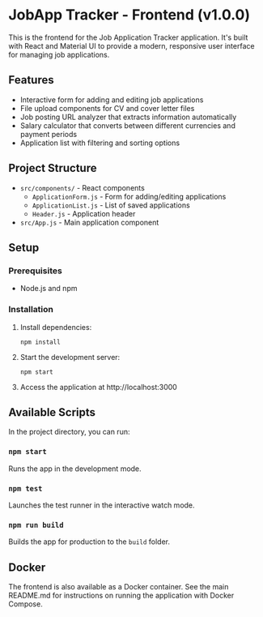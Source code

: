 # JobApp Tracker - Frontend (v1.0.0)

This is the frontend for the Job Application Tracker application. It's built with React and Material UI to provide a modern, responsive user interface for managing job applications.

## Features

- Interactive form for adding and editing job applications
- File upload components for CV and cover letter files
- Job posting URL analyzer that extracts information automatically
- Salary calculator that converts between different currencies and payment periods
- Application list with filtering and sorting options

## Project Structure

- `src/components/` - React components
  - `ApplicationForm.js` - Form for adding/editing applications
  - `ApplicationList.js` - List of saved applications
  - `Header.js` - Application header
- `src/App.js` - Main application component

## Setup

### Prerequisites

- Node.js and npm

### Installation

1. Install dependencies:
   ```
   npm install
   ```

2. Start the development server:
   ```
   npm start
   ```

3. Access the application at http://localhost:3000

## Available Scripts

In the project directory, you can run:

### `npm start`

Runs the app in the development mode.

### `npm test`

Launches the test runner in the interactive watch mode.

### `npm run build`

Builds the app for production to the `build` folder.

## Docker

The frontend is also available as a Docker container. See the main README.md for instructions on running the application with Docker Compose.
